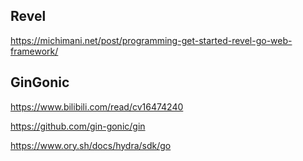 ## Revel 
https://michimani.net/post/programming-get-started-revel-go-web-framework/

## GinGonic 
https://www.bilibili.com/read/cv16474240

https://github.com/gin-gonic/gin


https://www.ory.sh/docs/hydra/sdk/go
